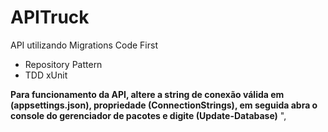 # APITruck
API utilizando Migrations Code First
- Repository Pattern
- TDD xUnit

**Para funcionamento da API, altere a string de conexão válida em (appsettings.json), propriedade (ConnectionStrings), em seguida abra o console do gerenciador de pacotes e digite (Update-Database)** ",
